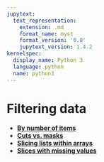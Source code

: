 ```yaml
---
jupytext:
  text_representation:
    extension: .md
    format_name: myst
    format_version: '0.8'
    jupytext_version: 1.4.2
kernelspec:
  display_name: Python 3
  language: python
  name: python3
---
```


Filtering data
==============

   * **[By number of items](how-to-filter-num)**
   * **[Cuts vs. masks](how-to-filter-cut-mask)**
   * **[Slicing lists within arrays](how-to-filter-jagged)**
   * **[Slices with missing values](how-to-filter-masked)**
